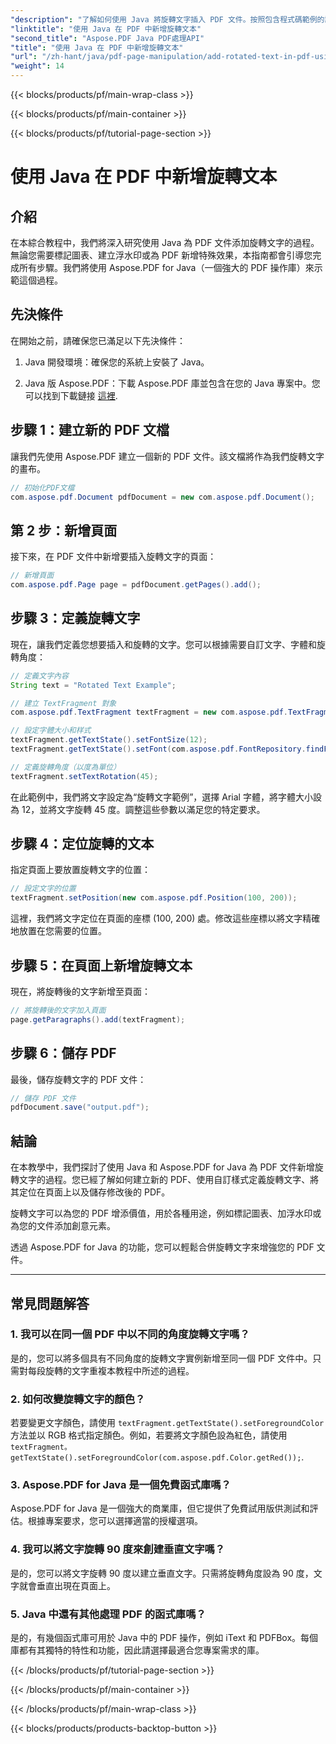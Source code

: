 ```yaml
---
"description": "了解如何使用 Java 將旋轉文字插入 PDF 文件。按照包含程式碼範例的詳細逐步指南，使用旋轉文字增強您的 PDF。"
"linktitle": "使用 Java 在 PDF 中新增旋轉文本"
"second_title": "Aspose.PDF Java PDF處理API"
"title": "使用 Java 在 PDF 中新增旋轉文本"
"url": "/zh-hant/java/pdf-page-manipulation/add-rotated-text-in-pdf-using-java/"
"weight": 14
---
```


{{< blocks/products/pf/main-wrap-class >}}

{{< blocks/products/pf/main-container >}}

{{< blocks/products/pf/tutorial-page-section >}}

# 使用 Java 在 PDF 中新增旋轉文本


## 介紹

在本綜合教程中，我們將深入研究使用 Java 為 PDF 文件添加旋轉文字的過程。無論您需要標記圖表、建立浮水印或為 PDF 新增特殊效果，本指南都會引導您完成所有步驟。我們將使用 Aspose.PDF for Java（一個強大的 PDF 操作庫）來示範這個過程。

## 先決條件

在開始之前，請確保您已滿足以下先決條件：

1. Java 開發環境：確保您的系統上安裝了 Java。

2. Java 版 Aspose.PDF：下載 Aspose.PDF 庫並包含在您的 Java 專案中。您可以找到下載鏈接 [這裡](https://releases。aspose.com/pdf/java/).

## 步驟 1：建立新的 PDF 文檔

讓我們先使用 Aspose.PDF 建立一個新的 PDF 文件。該文檔將作為我們旋轉文字的畫布。

```java
// 初始化PDF文檔
com.aspose.pdf.Document pdfDocument = new com.aspose.pdf.Document();
```

## 第 2 步：新增頁面

接下來，在 PDF 文件中新增要插入旋轉文字的頁面：

```java
// 新增頁面
com.aspose.pdf.Page page = pdfDocument.getPages().add();
```

## 步驟 3：定義旋轉文字

現在，讓我們定義您想要插入和旋轉的文字。您可以根據需要自訂文字、字體和旋轉角度：

```java
// 定義文字內容
String text = "Rotated Text Example";

// 建立 TextFragment 對象
com.aspose.pdf.TextFragment textFragment = new com.aspose.pdf.TextFragment(text);

// 設定字體大小和样式
textFragment.getTextState().setFontSize(12);
textFragment.getTextState().setFont(com.aspose.pdf.FontRepository.findFont("Arial"));

// 定義旋轉角度（以度為單位）
textFragment.setTextRotation(45);
```

在此範例中，我們將文字設定為“旋轉文字範例”，選擇 Arial 字體，將字體大小設為 12，並將文字旋轉 45 度。調整這些參數以滿足您的特定要求。

## 步驟 4：定位旋轉的文本

指定頁面上要放置旋轉文字的位置：

```java
// 設定文字的位置
textFragment.setPosition(new com.aspose.pdf.Position(100, 200));
```

這裡，我們將文字定位在頁面的座標 (100, 200) 處。修改這些座標以將文字精確地放置在您需要的位置。

## 步驟 5：在頁面上新增旋轉文本

現在，將旋轉後的文字新增至頁面：

```java
// 將旋轉後的文字加入頁面
page.getParagraphs().add(textFragment);
```

## 步驟 6：儲存 PDF

最後，儲存旋轉文字的 PDF 文件：

```java
// 儲存 PDF 文件
pdfDocument.save("output.pdf");
```

## 結論

在本教學中，我們探討了使用 Java 和 Aspose.PDF for Java 為 PDF 文件新增旋轉文字的過程。您已經了解如何建立新的 PDF、使用自訂樣式定義旋轉文字、將其定位在頁面上以及儲存修改後的 PDF。

旋轉文字可以為您的 PDF 增添價值，用於各種用途，例如標記圖表、加浮水印或為您的文件添加創意元素。

透過 Aspose.PDF for Java 的功能，您可以輕鬆合併旋轉文字來增強您的 PDF 文件。

---

## 常見問題解答

### 1. 我可以在同一個 PDF 中以不同的角度旋轉文字嗎？
   是的，您可以將多個具有不同角度的旋轉文字實例新增至同一個 PDF 文件中。只需對每段旋轉的文字重複本教程中所述的過程。

### 2. 如何改變旋轉文字的顏色？
   若要變更文字顏色，請使用 `textFragment.getTextState().setForegroundColor` 方法並以 RGB 格式指定顏色。例如，若要將文字顏色設為紅色，請使用 `textFragment。getTextState().setForegroundColor(com.aspose.pdf.Color.getRed());`.

### 3. Aspose.PDF for Java 是一個免費函式庫嗎？
   Aspose.PDF for Java 是一個強大的商業庫，但它提供了免費試用版供測試和評估。根據專案要求，您可以選擇適當的授權選項。

### 4. 我可以將文字旋轉 90 度來創建垂直文字嗎？
   是的，您可以將文字旋轉 90 度以建立垂直文字。只需將旋轉角度設為 90 度，文字就會垂直出現在頁面上。

### 5. Java 中還有其他處理 PDF 的函式庫嗎？
   是的，有幾個函式庫可用於 Java 中的 PDF 操作，例如 iText 和 PDFBox。每個庫都有其獨特的特性和功能，因此請選擇最適合您專案需求的庫。

{{< /blocks/products/pf/tutorial-page-section >}}

{{< /blocks/products/pf/main-container >}}

{{< /blocks/products/pf/main-wrap-class >}}

{{< blocks/products/products-backtop-button >}}